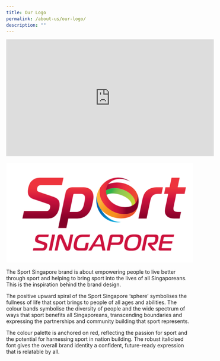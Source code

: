 ```yaml
---
title: Our Logo
permalink: /about-us/our-logo/
description: ""
---
```

<iframe width="560" height="315" src="https://www.youtube.com/embed/0ygL1oOI2Yo" title="YouTube video player" frameborder="0" allow="accelerometer; autoplay; clipboard-write; encrypted-media; gyroscope; picture-in-picture; web-share" allowfullscreen></iframe>

![Sport Singapore](/images/sportsg%20logo.png)

The Sport Singapore brand is about empowering people to live better through sport and helping to bring sport into the lives of all Singaporeans. This is the inspiration behind the brand design.

The positive upward spiral of the Sport Singapore ‘sphere’ symbolises the fullness of life that sport brings to people of all ages and abilities. The colour bands symbolise the diversity of people and the wide spectrum of ways that sport benefits all Singaporeans, transcending boundaries and expressing the partnerships and community building that sport represents.

The colour palette is anchored on red, reflecting the passion for sport and the potential for harnessing sport in nation building. The robust italicised font gives the overall brand identity a confident, future-ready expression that is relatable by all.